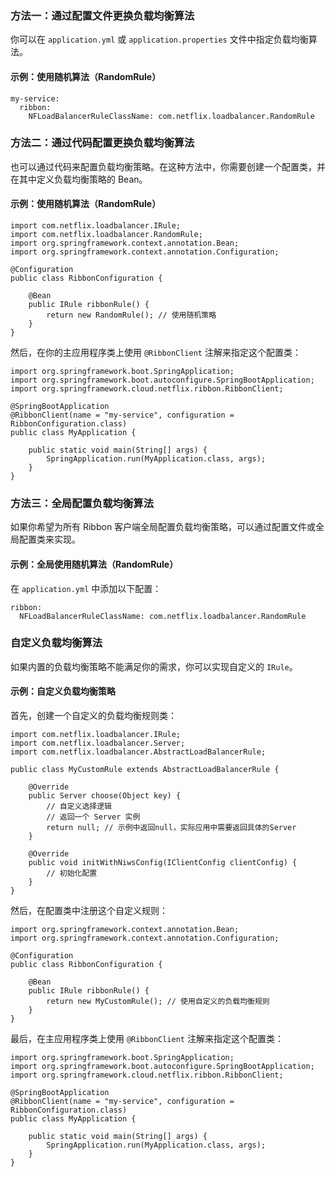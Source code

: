 ### 方法一：通过配置文件更换负载均衡算法
你可以在 `application.yml` 或 `application.properties` 文件中指定负载均衡算法。
#### 示例：使用随机算法（RandomRule）
```
my-service:
  ribbon:
    NFLoadBalancerRuleClassName: com.netflix.loadbalancer.RandomRule
```
### 方法二：通过代码配置更换负载均衡算法
也可以通过代码来配置负载均衡策略。在这种方法中，你需要创建一个配置类，并在其中定义负载均衡策略的 Bean。
#### 示例：使用随机算法（RandomRule）
```
import com.netflix.loadbalancer.IRule;
import com.netflix.loadbalancer.RandomRule;
import org.springframework.context.annotation.Bean;
import org.springframework.context.annotation.Configuration;

@Configuration
public class RibbonConfiguration {

    @Bean
    public IRule ribbonRule() {
        return new RandomRule(); // 使用随机策略
    }
}
```
然后，在你的主应用程序类上使用 `@RibbonClient` 注解来指定这个配置类：
```
import org.springframework.boot.SpringApplication;
import org.springframework.boot.autoconfigure.SpringBootApplication;
import org.springframework.cloud.netflix.ribbon.RibbonClient;

@SpringBootApplication
@RibbonClient(name = "my-service", configuration = RibbonConfiguration.class)
public class MyApplication {

    public static void main(String[] args) {
        SpringApplication.run(MyApplication.class, args);
    }
}
```
### 方法三：全局配置负载均衡算法
如果你希望为所有 Ribbon 客户端全局配置负载均衡策略，可以通过配置文件或全局配置类来实现。
#### 示例：全局使用随机算法（RandomRule）
在 `application.yml` 中添加以下配置：
```
ribbon:
  NFLoadBalancerRuleClassName: com.netflix.loadbalancer.RandomRule
```
### 自定义负载均衡算法
如果内置的负载均衡策略不能满足你的需求，你可以实现自定义的 `IRule`。
#### 示例：自定义负载均衡策略
首先，创建一个自定义的负载均衡规则类：
```
import com.netflix.loadbalancer.IRule;
import com.netflix.loadbalancer.Server;
import com.netflix.loadbalancer.AbstractLoadBalancerRule;

public class MyCustomRule extends AbstractLoadBalancerRule {

    @Override
    public Server choose(Object key) {
        // 自定义选择逻辑
        // 返回一个 Server 实例
        return null; // 示例中返回null，实际应用中需要返回具体的Server
    }

    @Override
    public void initWithNiwsConfig(IClientConfig clientConfig) {
        // 初始化配置
    }
}
```
然后，在配置类中注册这个自定义规则：
```
import org.springframework.context.annotation.Bean;
import org.springframework.context.annotation.Configuration;

@Configuration
public class RibbonConfiguration {

    @Bean
    public IRule ribbonRule() {
        return new MyCustomRule(); // 使用自定义的负载均衡规则
    }
}
```
最后，在主应用程序类上使用 `@RibbonClient` 注解来指定这个配置类：
```
import org.springframework.boot.SpringApplication;
import org.springframework.boot.autoconfigure.SpringBootApplication;
import org.springframework.cloud.netflix.ribbon.RibbonClient;

@SpringBootApplication
@RibbonClient(name = "my-service", configuration = RibbonConfiguration.class)
public class MyApplication {

    public static void main(String[] args) {
        SpringApplication.run(MyApplication.class, args);
    }
}
```

